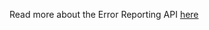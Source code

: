 Read more about the Error Reporting API [here](https://cloud.google.com/error-reporting/reference/)
